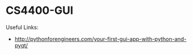 ﻿# CS4400-GUI
 
 Useful Links: 
 
 * http://pythonforengineers.com/your-first-gui-app-with-python-and-pyqt/
